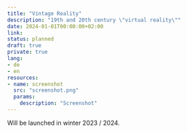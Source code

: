 ```yaml
---
title: "Vintage Reality"
description: "19th and 20th century \"virtual reality\""
date: 2024-01-01T00:00:00+02:00
link:
status: planned
draft: true
private: true
lang:
- de
- en
resources:
- name: screenshot
  src: "screenshot.png"
  params:
    description: "Screenshot"
---
```

Will be launched in winter 2023 / 2024.
